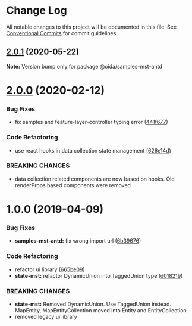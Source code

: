 # Change Log

All notable changes to this project will be documented in this file.
See [Conventional Commits](https://conventionalcommits.org) for commit guidelines.

## [2.0.1](https://gitlab.dev.eoss-cloud.it/frontend/oida/compare/@oida/samples-mst-antd@2.0.0...@oida/samples-mst-antd@2.0.1) (2020-05-22)

**Note:** Version bump only for package @oida/samples-mst-antd





# [2.0.0](https://gitlab.dev.eoss-cloud.it/frontend/oida/compare/@oida/samples-mst-antd@1.0.0...@oida/samples-mst-antd@2.0.0) (2020-02-12)


### Bug Fixes

* fix samples and feature-layer-controller typing error ([441f677](https://gitlab.dev.eoss-cloud.it/frontend/oida/commit/441f677df296dba458e536702dcde3e16966ecbb))


### Code Refactoring

* use react hooks in data collection state management ([626e14d](https://gitlab.dev.eoss-cloud.it/frontend/oida/commit/626e14d20d4460b327b1f502e39ae8a7ca7b925f))


### BREAKING CHANGES

* data collection related components are now based on hooks. Old renderProps based
components were removed





# 1.0.0 (2019-04-09)


### Bug Fixes

* **samples-mst-antd:** fix wrong import url ([6b39676](https://gitlab.dev.eoss-cloud.it/frontend/oida/commit/6b39676))


### Code Refactoring

* refactor ui library ([665be09](https://gitlab.dev.eoss-cloud.it/frontend/oida/commit/665be09))
* **state-mst:** refactor DynamicUnion into TaggedUnion type ([d018219](https://gitlab.dev.eoss-cloud.it/frontend/oida/commit/d018219))


### BREAKING CHANGES

* **state-mst:** Removed DynamicUnion. Use TaggedUnion instead. MapEntity, MapEntityCollection moved
into Entity and EntityCollection
* removed legacy ui library
